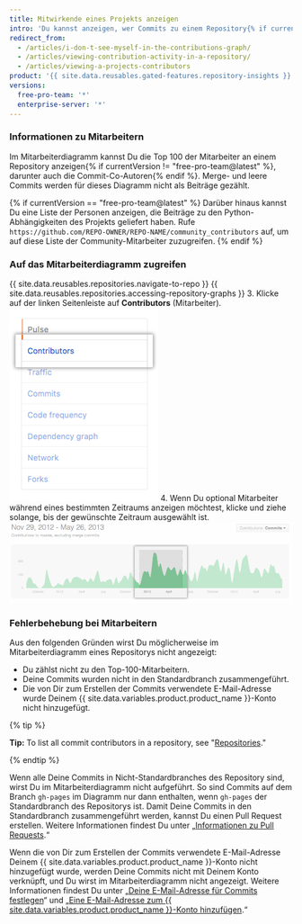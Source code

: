```yaml
---
title: Mitwirkende eines Projekts anzeigen
intro: 'Du kannst anzeigen, wer Commits zu einem Repository{% if currentVersion == "free-pro-team@latest" %} und seinen Abhängigkeiten{% endif %} beigetragen hat.'
redirect_from:
  - /articles/i-don-t-see-myself-in-the-contributions-graph/
  - /articles/viewing-contribution-activity-in-a-repository/
  - /articles/viewing-a-projects-contributors
product: '{{ site.data.reusables.gated-features.repository-insights }}'
versions:
  free-pro-team: '*'
  enterprise-server: '*'
---
```


### Informationen zu Mitarbeitern

Im Mitarbeiterdiagramm kannst Du die Top 100 der Mitarbeiter an einem Repository anzeigen{% if currentVersion != "free-pro-team@latest" %}, darunter auch die Commit-Co-Autoren{% endif %}. Merge- und leere Commits werden für dieses Diagramm nicht als Beiträge gezählt.

{% if currentVersion == "free-pro-team@latest" %}
Darüber hinaus kannst Du eine Liste der Personen anzeigen, die Beiträge zu den Python-Abhängigkeiten des Projekts geliefert haben. Rufe `https://github.com/REPO-OWNER/REPO-NAME/community_contributors` auf, um auf diese Liste der Community-Mitarbeiter zuzugreifen.
{% endif %}

### Auf das Mitarbeiterdiagramm zugreifen

{{ site.data.reusables.repositories.navigate-to-repo }}
{{ site.data.reusables.repositories.accessing-repository-graphs }}
3. Klicke auf der linken Seitenleiste auf **Contributors** (Mitarbeiter). ![Registerkarte „Contributors“ (Mitarbeiter)](/assets/images/help/graphs/contributors_tab.png)
4. Wenn Du optional Mitarbeiter während eines bestimmten Zeitraums anzeigen möchtest, klicke und ziehe solange, bis der gewünschte Zeitraum ausgewählt ist. ![Ausgewählter Zeitraum im Mitarbeiterdiagramm](/assets/images/help/graphs/repo_contributors_click_drag_graph.png)

### Fehlerbehebung bei Mitarbeitern

Aus den folgenden Gründen wirst Du möglicherweise im Mitarbeiterdiagramm eines Repositorys nicht angezeigt:
- Du zählst nicht zu den Top-100-Mitarbeitern.
- Deine Commits wurden nicht in den Standardbranch zusammengeführt.
- Die von Dir zum Erstellen der Commits verwendete E-Mail-Adresse wurde Deinem {{ site.data.variables.product.product_name }}-Konto nicht hinzugefügt.

{% tip %}

**Tip:** To list all commit contributors in a repository, see "[Repositories](/v3/repos/#list-contributors)."

{% endtip %}

Wenn alle Deine Commits in Nicht-Standardbranches des Repository sind, wirst Du im Mitarbeiterdiagramm nicht aufgeführt. So sind Commits auf dem Branch `gh-pages` im Diagramm nur dann enthalten, wenn `gh-pages` der Standardbranch des Repositorys ist. Damit Deine Commits in den Standardbranch zusammengeführt werden, kannst Du einen Pull Request erstellen. Weitere Informationen findest Du unter „[Informationen zu Pull Requests](/articles/about-pull-requests).“

Wenn die von Dir zum Erstellen der Commits verwendete E-Mail-Adresse Deinem {{ site.data.variables.product.product_name }}-Konto nicht hinzugefügt wurde, werden Deine Commits nicht mit Deinem Konto verknüpft, und Du wirst im Mitarbeiterdiagramm nicht angezeigt. Weitere Informationen findest Du unter „[Deine E-Mail-Adresse für Commits festlegen](/articles/setting-your-commit-email-address)“ und „[Eine E-Mail-Adresse zum {{ site.data.variables.product.product_name }}-Konto hinzufügen](/articles/adding-an-email-address-to-your-github-account).“
